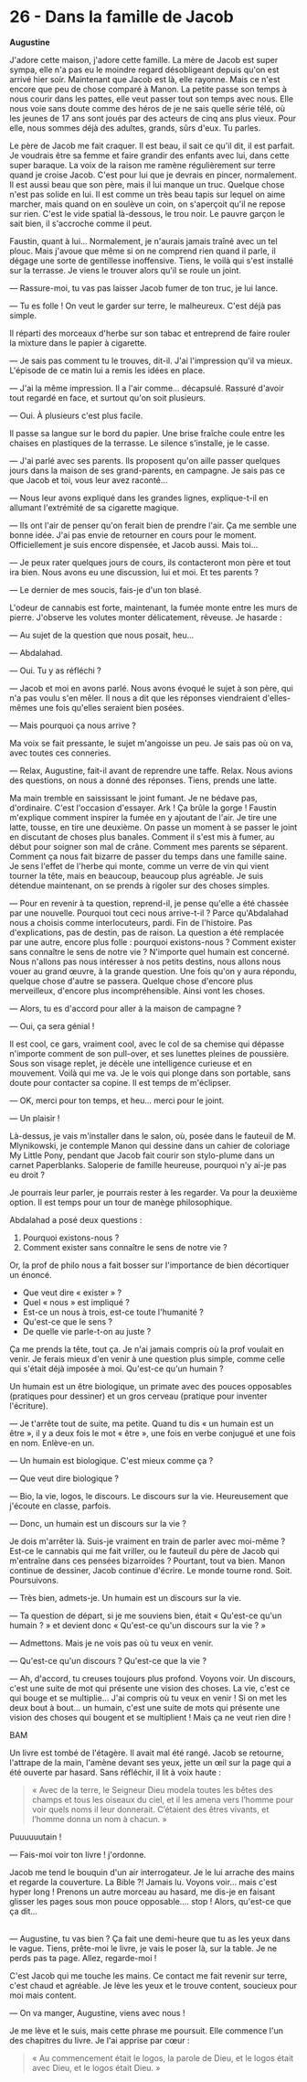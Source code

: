 # 26 - Dans la famille de Jacob

**Augustine**

J'adore cette maison, j'adore cette famille.
La mère de Jacob est super sympa, elle n'a pas eu le moindre regard désobligeant depuis qu'on est arrivé hier soir.
Maintenant que Jacob est là, elle rayonne.
Mais ce n'est encore que peu de chose comparé à Manon.
La petite passe son temps à nous courir dans les pattes, elle veut passer tout son temps avec nous.
Elle nous voie sans doute comme des héros de je ne sais quelle série télé, où les jeunes de 17 ans sont joués par des acteurs de cinq ans plus vieux.
Pour elle, nous sommes déjà des adultes, grands, sûrs d'eux.
Tu parles.

Le père de Jacob me fait craquer.
Il est beau, il sait ce qu'il dit, il est parfait.
Je voudrais être sa femme et faire grandir des enfants avec lui, dans cette super baraque.
La voix de la raison me ramène régulièrement sur terre quand je croise Jacob.
C'est pour lui que je devrais en pincer, normalement.
Il est aussi beau que son père, mais il lui manque un truc.
Quelque chose n'est pas solide en lui.
Il est comme un très beau tapis sur lequel on aime marcher, mais quand on en soulève un coin, on s'aperçoit qu'il ne repose sur rien.
C'est le vide spatial là-dessous, le trou noir.
Le pauvre garçon le sait bien, il s'accroche comme il peut.

Faustin, quant à lui...
Normalement, je n'aurais jamais traîné avec un tel plouc.
Mais j'avoue que même si on ne comprend rien quand il parle, il dégage une sorte de gentillesse inoffensive.
Tiens, le voilà qui s'est installé sur la terrasse.
Je viens le trouver alors qu'il se roule un joint.

— Rassure-moi, tu vas pas laisser Jacob fumer de ton truc, je lui lance.

— Tu es folle !
On veut le garder sur terre, le malheureux.
C'est déjà pas simple.

Il réparti des morceaux d'herbe sur son tabac et entreprend de faire rouler la mixture dans le papier à cigarette.

— Je sais pas comment tu le trouves, dit-il.
J'ai l'impression qu'il va mieux.
L'épisode de ce matin lui a remis les idées en place.

— J'ai la même impression.
Il a l'air comme... décapsulé.
Rassuré d'avoir tout regardé en face, et surtout qu'on soit plusieurs.

— Oui. À plusieurs c'est plus facile.

Il passe sa langue sur le bord du papier.
Une brise fraîche coule entre les chaises en plastiques de la terrasse.
Le silence s'installe, je le casse.

— J'ai parlé avec ses parents.
Ils proposent qu'on aille passer quelques jours dans la maison de ses grand-parents, en campagne.
Je sais pas ce que Jacob et toi, vous leur avez raconté...

— Nous leur avons expliqué dans les grandes lignes,
explique-t-il en allumant l'extrémité de sa cigarette magique.

— Ils ont l'air de penser qu'on ferait bien de prendre l'air.
Ça me semble une bonne idée.
J'ai pas envie de retourner en cours pour le moment.
Officiellement je suis encore dispensée, et Jacob aussi.
Mais toi...

— Je peux rater quelques jours de cours, ils contacteront mon père et tout ira bien.
Nous avons eu une discussion, lui et moi.
Et tes parents ?

— Le dernier de mes soucis, fais-je d'un ton blasé.

L'odeur de cannabis est forte, maintenant, la fumée monte entre les murs de pierre.
J'observe les volutes monter délicatement, rêveuse.
Je hasarde :

— Au sujet de la question que nous posait, heu...

— Abdalahad.

— Oui. Tu y as réfléchi ?

— Jacob et moi en avons parlé.
Nous avons évoqué le sujet à son père, qui n'a pas voulu s'en mêler.
Il nous a dit que les réponses viendraient d'elles-mêmes une fois qu'elles seraient bien posées.

— Mais pourquoi ça nous arrive ?

Ma voix se fait pressante, le sujet m'angoisse un peu.
Je sais pas où on va, avec toutes ces conneries.

— Relax, Augustine, fait-il avant de reprendre une taffe.
Relax.
Nous avions des questions, on nous a donné des réponses.
Tiens, prends une latte.

Ma main tremble en saississant le joint fumant.
Je ne bédave pas, d'ordinaire.
C'est l'occasion d'essayer.
Ark ! Ça brûle la gorge !
Faustin m'explique comment inspirer la fumée en y ajoutant de l'air.
Je tire une latte, tousse, en tire une deuxième.
On passe un moment à se passer le joint en discutant de choses plus banales.
Comment il s'est mis à fumer, au début pour soigner son mal de crâne.
Comment mes parents se séparent.
Comment ça nous fait bizarre de passer du temps dans une famille saine.
Je sens l'effet de l'herbe qui monte, comme un verre de vin qui vient tourner la tête, mais en beaucoup, beaucoup plus agréable.
Je suis détendue maintenant, on se prends à rigoler sur des choses simples.

— Pour en revenir à ta question, reprend-il,
je pense qu'elle a été chassée par une nouvelle.
Pourquoi tout ceci nous arrive-t-il ?
Parce qu'Abdalahad nous a choisis comme interlocuteurs, pardi.
Fin de l'histoire.
Pas d'explications, pas de destin, pas de raison.
La question a été remplacée par une autre, encore plus folle :
pourquoi existons-nous ?
Comment exister sans connaître le sens de notre vie ?
N'importe quel humain est concerné.
Nous n'allons pas nous intéresser à nos petits destins, nous allons nous vouer au grand œuvre, à la grande question.
Une fois qu'on y aura répondu, quelque chose d'autre se passera.
Quelque chose d'encore plus merveilleux, d'encore plus incompréhensible.
Ainsi vont les choses.

— Alors, tu es d'accord pour aller à la maison de campagne ?

— Oui, ça sera génial !

Il est cool, ce gars, vraiment cool, avec le col de sa chemise qui dépasse n'importe comment de son pull-over, et ses lunettes pleines de poussière.
Sous son visage replet, je décèle une intelligence curieuse et en mouvement.
Voilà qui me va.
Je le vois qui plonge dans son portable, sans doute pour contacter sa copine.
Il est temps de m'éclipser.

— OK, merci pour ton temps, et heu... merci pour le joint.

— Un plaisir !

Là-dessus, je vais m'installer dans le salon, où, posée dans le fauteuil de M. Mlynikowski, je contemple Manon qui dessine dans un cahier de coloriage My Little Pony, pendant que Jacob fait courir son stylo-plume dans un carnet Paperblanks.
Saloperie de famille heureuse, pourquoi n'y ai-je pas eu droit ?

Je pourrais leur parler, je pourrais rester à les regarder.
Va pour la deuxième option.
Il est temps pour un tour de manège philosophique.

Abdalahad a posé deux questions :

1. Pourquoi existons-nous ?
2. Comment exister sans connaître le sens de notre vie ?

Or, la prof de philo nous a fait bosser sur l'importance de bien décortiquer un énoncé.

* Que veut dire « exister » ?
* Quel « nous » est impliqué ?
* Est-ce un nous à trois, est-ce toute l'humanité ?
* Qu'est-ce que le sens ?
* De quelle vie parle-t-on au juste ?

Ça me prends la tête, tout ça.
Je n'ai jamais compris où la prof voulait en venir.
Je ferais mieux d'en venir à une question plus simple, comme celle qui s'était déjà imposée à moi.
Qu'est-ce qu'un humain ?

Un humain est un être biologique, un primate avec des pouces opposables (pratiques pour dessiner) et un gros cerveau (pratique pour inventer l'écriture).

— Je t'arrête tout de suite, ma petite.
Quand tu dis « un humain est un être », il y a deux fois le mot « être », une fois en verbe conjugué et une fois en nom.
Enlève-en un.

— Un humain est biologique.
C'est mieux comme ça ?

— Que veut dire biologique ?

— Bio, la vie, logos, le discours.
Le discours sur la vie.
Heureusement que j'écoute en classe, parfois.

— Donc, un humain est un discours sur la vie ?

Je dois m'arrêter là.
Suis-je vraiment en train de parler avec moi-même ?
Est-ce le cannabis qui me fait vriller, ou le fauteuil du père de Jacob qui m'entraîne dans ces pensées bizarroïdes ?
Pourtant, tout va bien.
Manon continue de dessiner, Jacob continue d'écrire.
Le monde tourne rond.
Soit. Poursuivons.

— Très bien, admets-je.
Un humain est un discours sur la vie.

— Ta question de départ, si je me souviens bien, était « Qu'est-ce qu'un humain ? » et devient donc « Qu'est-ce qu'un discours sur la vie ? »

— Admettons.
Mais je ne vois pas où tu veux en venir.

— Qu'est-ce qu'un discours ?
Qu'est-ce que la vie ?

— Ah, d'accord, tu creuses toujours plus profond.
Voyons voir.
Un discours, c'est une suite de mot qui présente une vision des choses.
La vie, c'est ce qui bouge et se multiplie...
J'ai compris où tu veux en venir !
Si on met les deux bout à bout...
un humain, c'est une suite de mots qui présente une vision des choses qui bougent et se multiplient !
Mais ça ne veut rien dire !

BAM

Un livre est tombé de l'étagère.
Il avait mal été rangé.
Jacob se retourne, l'attrape de la main, l'amène devant ses yeux, jette un œil sur la page qui a été ouverte par hasard.
Sans réfléchir, il lit à voix haute :

> « Avec de la terre, le Seigneur Dieu modela toutes les bêtes des champs et tous les oiseaux du ciel, et il les amena vers l’homme pour voir quels noms il leur donnerait.
C’étaient des êtres vivants, et l’homme donna un nom à chacun. »

Puuuuuutain !

— Fais-moi voir ton livre ! j'ordonne.

Jacob me tend le bouquin d'un air interrogateur.
Je le lui arrache des mains et regarde la couverture.
La Bible ?!
Jamais lu.
Voyons voir... mais c'est hyper long !
Prenons un autre morceau au hasard, me dis-je en faisant glisser les pages sous mon pouce opposable....
stop ! Alors, qu'est-ce que ça dit...<br /><br />

— Augustine, tu vas bien ?
Ça fait une demi-heure que tu as les yeux dans le vague.
Tiens, prête-moi le livre, je vais le poser là, sur la table.
Je ne perds pas ta page.
Allez, regarde-moi !

C'est Jacob qui me touche les mains.
Ce contact me fait revenir sur terre, c'est chaud et agréable.
Je lève les yeux et le trouve content, soucieux pour moi mais content.

— On va manger, Augustine, viens avec nous !

Je me lève et le suis, mais cette phrase me poursuit.
Elle commence l'un des chapitres du livre.
Je l'ai apprise par cœur :

> « Au commencement était le logos, la parole de Dieu, et le logos était avec Dieu, et le logos était Dieu. »
